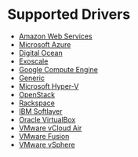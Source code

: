 <!--[metadata]>
+++
title = "Drivers"
description = "Reference for drivers Docker Machine supports"
keywords = ["machine, drivers, supports"]
[menu.main]
parent="smn_machine_ref"
identifier="smn_machine_drivers"
+++
<![end-metadata]-->

# Supported Drivers

* [Amazon Web Services](aws.md)
* [Microsoft Azure](azure.md)
* [Digital Ocean](digital-ocean.md)
* [Exoscale](exoscale.md)
* [Google Compute Engine](gce.md)
* [Generic](generic.md)
* [Microsoft Hyper-V](hyper-v.md)
* [OpenStack](openstack.md)
* [Rackspace](rackspace.md)
* [IBM Softlayer](soft-layer.md)
* [Oracle VirtualBox](virtualbox.md)
* [VMware vCloud Air](vm-cloud.md)
* [VMware Fusion](vm-fusion.md)
* [VMware vSphere](vsphere.md)